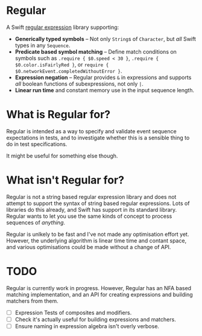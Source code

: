 # Regular

A Swift [regular expression](https://en.wikipedia.org/wiki/Regular_language) library supporting: 

* **Generically typed symbols** – Not only `String`s of `Character`, but _all_ Swift types in any `Sequence`.
* **Predicate based symbol matching** – Define match conditions on symbols such as `.require { $0.speed < 30 }`,
`.require { $0.color.isFairlyRed }`, or `require { $0.networkEvent.completedWithoutError }`.
* **Expression negation** – Regular provides `&` in expressions and supports _all_ boolean functions of subexpressions, not only `|`.
* **Linear run time** and constant memory use in the input sequence length.

# What is Regular for?

Regular is intended as a way to specify and validate event sequence expectations in tests, and to investigate whether this is a sensible 
thing to do in test specifications.

It might be useful for something else though.

# What isn't Regular for?

Regular is not a string based regular expression library and does not attempt to support the syntax of string based regular expressions.
Lots of libraries do this already, and Swift has support in its standard library.  Regular wants to let you use the same kinds of concept to
process sequences of _anything_.

Regular is unlkely to be fast and I've not made any optimisation effort yet. However, the underlying algorithm is linear time time and
contant space, and various optimisations could be made without a change of API.

# TODO

Regular is currently work in progress. However, Regular has an NFA based matching implementation, and an API for creating expressions 
and building matchers from them.

- [ ] Expression Tests of composites and modifiers.
- [ ] Check it's actually useful for building expressions and matchers.
- [ ] Ensure naming in expression algebra isn't overly verbose.
